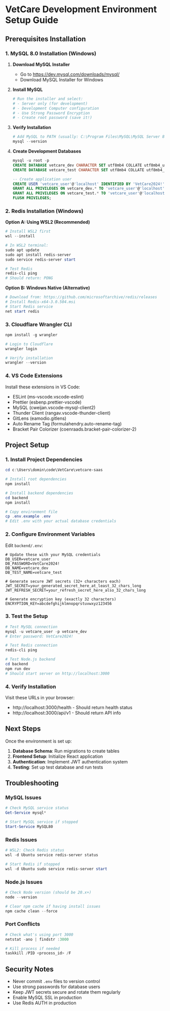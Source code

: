 # VetCare Development Environment Setup Guide

## Prerequisites Installation

### 1. MySQL 8.0 Installation (Windows)

1. **Download MySQL Installer**
   - Go to https://dev.mysql.com/downloads/mysql/
   - Download MySQL Installer for Windows

2. **Install MySQL**
   ```powershell
   # Run the installer and select:
   # - Server only (for development)
   # - Development Computer configuration
   # - Use Strong Password Encryption
   # - Create root password (save it!)
   ```

3. **Verify Installation**
   ```powershell
   # Add MySQL to PATH (usually: C:\Program Files\MySQL\MySQL Server 8.0\bin)
   mysql --version
   ```

4. **Create Development Databases**
   ```sql
   mysql -u root -p
   CREATE DATABASE vetcare_dev CHARACTER SET utf8mb4 COLLATE utf8mb4_unicode_ci;
   CREATE DATABASE vetcare_test CHARACTER SET utf8mb4 COLLATE utf8mb4_unicode_ci;
   
   -- Create application user
   CREATE USER 'vetcare_user'@'localhost' IDENTIFIED BY 'VetCare2024!';
   GRANT ALL PRIVILEGES ON vetcare_dev.* TO 'vetcare_user'@'localhost';
   GRANT ALL PRIVILEGES ON vetcare_test.* TO 'vetcare_user'@'localhost';
   FLUSH PRIVILEGES;
   ```

### 2. Redis Installation (Windows)

**Option A: Using WSL2 (Recommended)**
```powershell
# Install WSL2 first
wsl --install

# In WSL2 terminal:
sudo apt update
sudo apt install redis-server
sudo service redis-server start

# Test Redis
redis-cli ping
# Should return: PONG
```

**Option B: Windows Native (Alternative)**
```powershell
# Download from: https://github.com/microsoftarchive/redis/releases
# Install Redis-x64-3.0.504.msi
# Start Redis service
net start redis
```

### 3. Cloudflare Wrangler CLI

```powershell
npm install -g wrangler

# Login to Cloudflare
wrangler login

# Verify installation
wrangler --version
```

### 4. VS Code Extensions

Install these extensions in VS Code:
- ESLint (ms-vscode.vscode-eslint)
- Prettier (esbenp.prettier-vscode)
- MySQL (cweijan.vscode-mysql-client2)
- Thunder Client (rangav.vscode-thunder-client)
- GitLens (eamodio.gitlens)
- Auto Rename Tag (formulahendry.auto-rename-tag)
- Bracket Pair Colorizer (coenraads.bracket-pair-colorizer-2)

## Project Setup

### 1. Install Project Dependencies

```powershell
cd c:\Users\domin\code\VetCare\vetcare-saas

# Install root dependencies
npm install

# Install backend dependencies
cd backend
npm install

# Copy environment file
cp .env.example .env
# Edit .env with your actual database credentials
```

### 2. Configure Environment Variables

Edit `backend/.env`:
```env
# Update these with your MySQL credentials
DB_USER=vetcare_user
DB_PASSWORD=VetCare2024!
DB_NAME=vetcare_dev
DB_TEST_NAME=vetcare_test

# Generate secure JWT secrets (32+ characters each)
JWT_SECRET=your_generated_secret_here_at_least_32_chars_long
JWT_REFRESH_SECRET=your_refresh_secret_here_also_32_chars_long

# Generate encryption key (exactly 32 characters)
ENCRYPTION_KEY=abcdefghijklmnopqrstuvwxyz123456
```

### 3. Test the Setup

```powershell
# Test MySQL connection
mysql -u vetcare_user -p vetcare_dev
# Enter password: VetCare2024!

# Test Redis connection
redis-cli ping

# Test Node.js backend
cd backend
npm run dev
# Should start server on http://localhost:3000
```

### 4. Verify Installation

Visit these URLs in your browser:
- http://localhost:3000/health - Should return health status
- http://localhost:3000/api/v1 - Should return API info

## Next Steps

Once the environment is set up:

1. **Database Schema**: Run migrations to create tables
2. **Frontend Setup**: Initialize React application
3. **Authentication**: Implement JWT authentication system
4. **Testing**: Set up test database and run tests

## Troubleshooting

### MySQL Issues
```powershell
# Check MySQL service status
Get-Service mysql*

# Start MySQL service if stopped
Start-Service MySQL80
```

### Redis Issues
```powershell
# WSL2: Check Redis status
wsl -d Ubuntu service redis-server status

# Start Redis if stopped
wsl -d Ubuntu sudo service redis-server start
```

### Node.js Issues
```powershell
# Check Node version (should be 20.x+)
node --version

# Clear npm cache if having install issues
npm cache clean --force
```

### Port Conflicts
```powershell
# Check what's using port 3000
netstat -ano | findstr :3000

# Kill process if needed
taskkill /PID <process_id> /F
```

## Security Notes

- Never commit `.env` files to version control
- Use strong passwords for database users
- Keep JWT secrets secure and rotate them regularly
- Enable MySQL SSL in production
- Use Redis AUTH in production